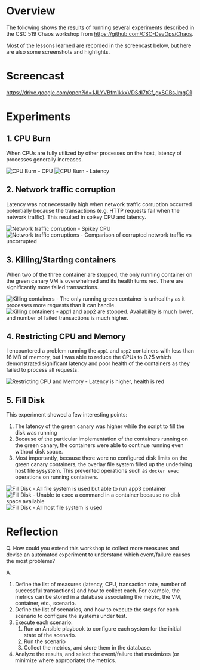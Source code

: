 # Overview
The following shows the results of running several experiments described
in the CSC 519 Chaos workshop from https://github.com/CSC-DevOps/Chaos.

Most of the lessons learned are recorded in the screencast below, but here
are also some screenshots and highlights.

# Screencast
https://drive.google.com/open?id=1JLYVBfm1kkxVDSdl7tGf_gxSGBsJmgO1

# Experiments
## 1. CPU Burn
When CPUs are fully utilized by other processes on the host, latency of processes generally increases.

![CPU Burn - CPU](/images/cpu_burn_01.png)
![CPU Burn - Latency](/images/cpu_burn_02.png)

## 2. Network traffic corruption
Latency was not necessarily high when network traffic corruption occurred potentially because the
transactions (e.g. HTTP requests fail when the network traffic). This resulted in spikey CPU and latency.

![Network traffic corruption - Spikey CPU](/images/network_corruption_01.png)
![Network traffic corruptions - Comparison of corrupted network traffic vs uncorrupted](/images/network_corruption_02.png)

## 3. Killing/Starting containers

When two of the three container are stopped, the only running container on the green canary VM is overwhelmed and
its health turns red. There are significantly more failed transactions.

![Killing containers - The only running green container is unhealthy as it processes more requests than it can handle.](/images/kill_01.png)
![Killing containers - app1 and app2 are stopped. Availability is much lower, and number of failed transactions is much higher.](/images/kill_02.png)

## 4. Restricting CPU and Memory
I encountered a problem running the `app1` and `app2` containers with less than 16 MB of memory, but I was able to
reduce the CPUs to 0.25 which demonstrated significant latency and poor health of the containers as they failed
to process all requests.

![Restricting CPU and Memory - Latency is higher, health is red](/images/restrict_01.png)

## 5. Fill Disk 

This experiment showed a few interesting points:

1. The latency of the green canary was higher while the script to fill the 
disk was running
2. Because of the particular implementation of the containers running on the
green canary, the containers were able to continue running even without 
disk space. 
3. Most importantly, because there were no configured disk limits on the green
canary containers, the overlay file system filled up the underlying host file sysystem. This prevented operations such as `docker exec` operations on running
containers.

![Fill Disk - All file system is used but able to run app3 container](/images/disk_01.png)
![Fill Disk - Unable to exec a command in a container because no disk space available](/images/disk_03.png)
![Fill Disk - All host file system is used](/images/disk_04.png)


# Reflection

Q. How could you extend this workshop to collect more measures and devise an automated experiment to understand which event/failure causes the most problems?

A.

1. Define the list of measures (latency, CPU, transaction rate, number of successful transactions) and 
how to collect each. For example, the metrics can be stored in a database associating the metric, the VM, container, etc., scenario.
1. Define the list of scenarios, and how to execute the steps for each scenario to configure the systems under test. 
1. Execute each scenario: 
    1. Run an Ansible playbook to configure each system for the initial state of the scenario.
    1. Run the scenario
    1. Collect the metrics, and store them in the database.
1. Analyze the results, and select the event/failure that maximizes (or minimize where appropriate) the metrics.


